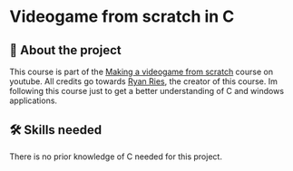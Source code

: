 # Videogame from scratch in C

## 📝 About the project

This course is part of the [Making a videogame from scratch](https://youtube.com/playlist?list=PLlaINRtydtNWuRfd4Ra3KeD6L9FP_tDE7&si=0_uEoP918vT1LAjp) course on youtube. All credits go towards [Ryan Ries](https://www.youtube.com/@ryanries09), the creator of this course. Im following this course just to get a better understanding of C and windows applications.
## 🛠️ Skills needed

There is no prior knowledge of C needed for this project.
